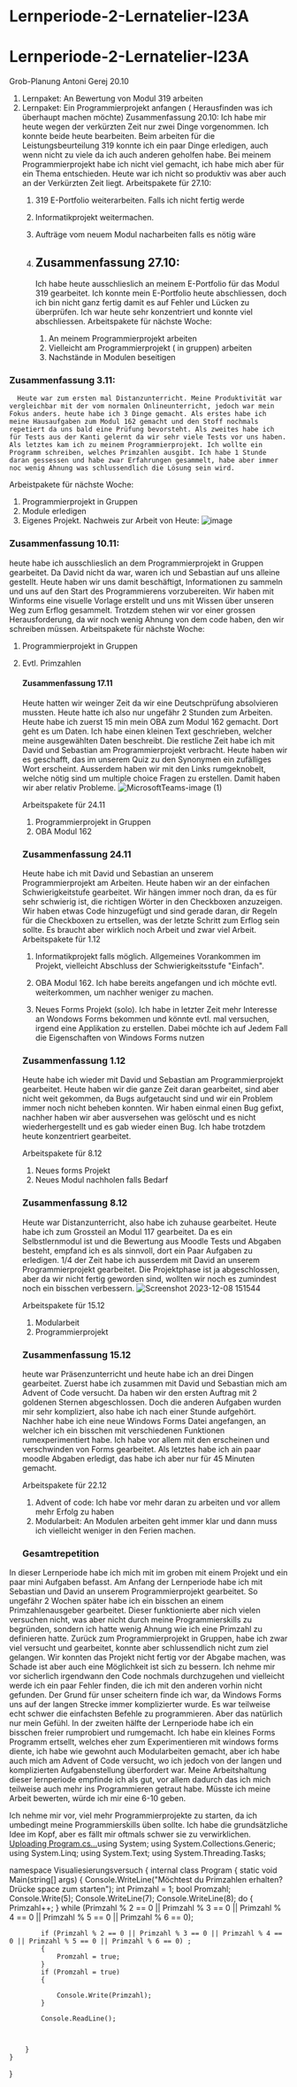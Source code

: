 # Lernperiode-2-Lernatelier-I23A
# Lernperiode-2-Lernatelier-I23A
Grob-Planung
Antoni Gerej 20.10

1. Lernpaket: An Bewertung von Modul 319 arbeiten
2. Lernpaket: Ein Programmierprojekt anfangen ( Herausfinden was ich überhaupt machen möchte)
   Zusammenfassung 20.10:
   Ich habe mir heute wegen der verkürzten Zeit nur zwei Dinge vorgenommen. Ich konnte beide heute bearbeiten. Beim arbeiten für die Leistungsbeurteilung 319 konnte ich ein paar Dinge erledigen, auch wenn nicht zu viele da
   ich auch anderen geholfen habe. Bei meinem Programmierprojekt habe ich nicht viel gemacht, ich habe mich aber für ein Thema entschieden. Heute war ich nicht so produktiv was aber auch an der Verkürzten Zeit liegt.
   Arbeitspakete für 27.10:
   1. 319 E-Portfolio weiterarbeiten. Falls ich nicht fertig werde
   2. Informatikprojekt weitermachen.
   3. Aufträge vom neuem Modul nacharbeiten falls es nötig wäre
  
   4. ## Zusammenfassung 27.10:
      Ich habe heute ausschlieslich an meinem E-Portfolio für das Modul 319 gearbeitet. Ich konnte mein E-Portfolio heute abschliessen, doch ich bin nicht ganz fertig damit es auf Fehler und Lücken zu überprüfen. Ich war          heute sehr konzentriert und konnte viel abschliessen.
      Arbeitspakete für nächste Woche:
      1. An meinem Programmierprojekt arbeiten
      2. Vielleicht am Programmierprojekt ( in gruppen) arbeiten
      3. Nachstände in Modulen beseitigen
### Zusammenfassung 3.11:
      Heute war zum ersten mal Distanzunterricht. Meine Produktivität war vergleichbar mit der vom normalen Onlineunterricht, jedoch war mein Fokus anders. heute habe ich 3 Dinge gemacht. Als erstes habe ich meine Hausaufgaben zum Modul 162 gemacht und den Stoff nochmals repetiert da uns bald eine Prüfung bevorsteht. Als zweites habe ich für Tests aus der Kanti gelernt da wir sehr viele Tests vor uns haben. Als letztes kam ich zu meinem Programmierprojekt. Ich wollte ein Programm schreiben, welches Primzahlen ausgibt. Ich habe 1 Stunde daran gessessen und habe zwar Erfahrungen gesammelt, habe aber immer noc wenig Ahnung was schlussendlich die Lösung sein wird.
Arbeistpakete für nächste Woche:
1. Programmierprojekt in Gruppen
2. Module erledigen
3. Eigenes Projekt.
 Nachweis zur Arbeit von Heute:
 ![image](https://github.com/AGK187/Lernperiode-2-Lernatelier-I23A/assets/143183868/0d47b307-bb60-42a5-810e-8acec07a7841)

### Zusammenfassung 10.11:
heute habe ich ausschlieslich an dem Programmierprojekt in Gruppen gearbeitet. Da David nicht da war, waren ich und Sebastian auf uns alleine gestellt. Heute haben wir uns damit beschäftigt, Informationen zu sammeln und uns auf den Start des Programmierens vorzubereiten. Wir haben mit Winforms eine visuelle Vorlage erstellt und uns mit Wissen über unseren Weg zum Erflog gesammelt. Trotzdem stehen wir vor einer grossen Herausforderung, da wir noch wenig Ahnung von dem code haben, den wir schreiben müssen.
Arbeitspakete für nächste Woche:
1. Programmierprojekt in Gruppen
2. Evtl. Primzahlen


   #### Zusammenfassung 17.11
   Heute hatten wir weinger Zeit da wir eine Deutschprüfung absolvieren mussten. Heute hatte ich also nur ungefähr 2 Stunden zum Arbeiten. Heute habe ich zuerst 15 min mein OBA zum Modul 162 gemacht. Dort geht es um Daten. Ich habe einen kleinen Text geschrieben, welcher meine ausgewählten Daten beschreibt. Die restliche Zeit habe ich mit David und Sebastian am Programmierprojekt verbracht. Heute haben wir es geschafft, das im unserem Quiz zu den Synonymen ein zufälliges Wort erscheint. Ausserdem haben wir mit den Links rumgeknobelt, welche nötig sind um multiple choice Fragen zu erstellen. Damit haben wir aber relativ Probleme.
![MicrosoftTeams-image (1)](https://github.com/AGK187/Lernperiode-2-Lernatelier-I23A/assets/143183868/fab51e6b-2d6f-4912-8ca5-68fca488d45f)

   Arbeitspakete für 24.11
   1. Programmierprojekt in Gruppen
   2. OBA Modul 162


   ### Zusammenfassung 24.11
   Heute habe ich mit David und Sebastian an unserem Programmierprojekt am Arbeiten. Heute haben wir an der einfachen Schwierigkeitstufe gearbeitet. Wir hängen immer noch dran, da es für sehr schwierig ist, die richtigen       Wörter in den Checkboxen anzuzeigen. Wir haben etwas Code hinzugefügt und sind gerade daran,  dir Regeln für die Checkboxen zu ertsellen, was der letzte Schritt zum Erflog sein sollte. Es braucht aber wirklich noch          Arbeit und zwar viel Arbeit.
   Arbeitspakete für 1.12

   
   1.   Informatikprojekt falls möglich. Allgemeines Vorankommen im Projekt, vielleicht Abschluss der Schwierigkeitsstufe "Einfach".
   
   2.   OBA Modul 162. Ich habe bereits angefangen und ich möchte evtl. weiterkommen, um nachher weniger zu machen.
      
   3.   Neues Forms Projekt (solo). Ich habe in letzter Zeit mehr Interesse an Wondows Forms bekommen und könnte evtl. mal versuchen, irgend eine Applikation zu erstellen. Dabei möchte ich auf Jedem Fall die Eigenschaften           von Windows Forms nutzen
  


   ### Zusammenfassung 1.12
   Heute habe ich  wieder mit David und Sebastian am Programmierprojekt gearbeitet. Heute haben wir die ganze Zeit daran gearbeitet, sind aber nicht weit gekommen, da Bugs aufgetaucht sind und wir ein Problem immer noch        nicht beheben konnten. Wir haben einmal einen Bug gefixt, nachher haben wir aber ausversehen was gelöscht und es nicht wiederhergestellt und es gab wieder einen Bug. Ich habe trotzdem heute konzentriert gearbeitet.

   Arbeitspakete für 8.12
   1. Neues forms Projekt
   2. Neues Modul nachholen falls Bedarf
  

   ### Zusammenfassung 8.12

   Heute war Distanzunterricht, also habe ich zuhause gearbeitet. Heute habe ich zum Grossteil an Modul 117 gearbeitet. Da es ein Selbstlernmodul ist und die Bewertung aus Moodle Tests und Abgaben besteht, empfand ich es       als sinnvoll, dort ein Paar Aufgaben zu erledigen. 1/4 der Zeit habe ich ausserdem mit David an unserem Programmierprojekt gearbeitet. Die Projektphase ist ja abgeschlossen, aber da wir nicht fertig geworden sind,           wollten wir noch es zumindest noch ein bisschen verbessern.
   ![Screenshot 2023-12-08 151544](https://github.com/AGK187/Lernperiode-2-Lernatelier-I23A/assets/143183868/b984ab2d-06bf-4067-a6dc-27de9bdb1991)
 
   Arbeitspakete für 15.12
   1. Modularbeit
   2. Programmierprojekt


   ### Zusammenfassung 15.12


   heute war Präsenzunterricht und heute habe ich an drei Dingen gearbeitet. Zuerst habe ich zusammen mit David und Sebastian mich am Advent of Code versucht. Da haben wir den ersten Auftrag mit 2 goldenen Sternen              abgeschlossen. Doch die anderen Aufgaben wurden mir sehr kompliziert, also habe ich nach einer Stunde aufgehört. Nachher habe ich eine neue Windows Forms Datei angefangen, an welcher ich ein bisschen mit verschiedenen       Funktionen rumexperimentiert habe. Ich habe vor allem mit den erscheinen und verschwinden von Forms gearbeitet. Als letztes habe ich ain paar moodle Abgaben erledigt, das habe ich aber nur für 45 Minuten gemacht.


    Arbeitspakete für 22.12

   1. Advent of code: Ich habe vor mehr daran zu arbeiten und vor allem mehr Erfolg zu haben
   2. Modularbeit: An Modulen arbeiten geht immer klar und dann muss ich vielleicht weniger in den Ferien machen.





   ### Gesamtrepetition


In dieser Lernperiode habe ich mich mit im groben mit einem Projekt und ein paar mini Aufgaben befasst. Am Anfang der Lernperiode habe ich mit Sebastian und David an unserem Programmierprojekt gearbeitet. So ungefähr 2 Wochen später habe ich ein bisschen an einem Primzahlenausgeber gearbeitet. Dieser funktionierte aber nich vielen versuchen nicht, was aber nicht durch meine Programmierskills zu begründen, sondern ich hatte wenig Ahnung wie ich eine Primzahl zu definieren hatte. Zurück zum Programmierprojekt in Gruppen, habe ich zwar viel versucht und gearbeitet, konnte aber schlussendlich nicht zum ziel gelangen. Wir konnten das Projekt nicht fertig vor der Abgabe machen, was Schade ist aber auch eine Möglichkeit ist sich zu bessern. Ich nehme mir vor sicherlich irgendwann den Code nochmals durchzugehen und vielleicht werde ich ein paar Fehler finden, die ich mit den anderen vorhin nicht gefunden. Der Grund für unser scheitern finde ich war, da Windows Forms uns auf der langen Strecke immer komplizierter wurde. Es war teilweise echt schwer die einfachsten Befehle zu programmieren. Aber das natürlich nur mein Gefühl. In der zweiten hälfte der Lernperiode habe ich ein bisschen freier rumprobiert und rumgemacht. Ich habe ein kleines Forms Programm ertsellt, welches eher zum Experimentieren mit windows forms diente, ich habe wie gewohnt auch Modularbeiten gemacht, aber ich habe auch mich am Advent of Code versucht, wo ich jedoch von der langen und komplizierten Aufgabenstellung überfordert war. Meine Arbeitshaltung dieser lernperiode empfinde ich als gut, vor allem dadurch das ich mich teilweise auch mehr ins Programmieren getraut habe.  Müsste ich meine Arbeit bewerten, würde ich mir eine 6-10 geben.


Ich nehme mir vor, viel mehr Programmierprojekte zu starten, da ich umbedingt meine Programmierskills üben sollte. Ich habe die grundsätzliche Idee im Kopf, aber es fällt mir oftmals schwer sie zu verwirklichen.
[Uploading Program.cs…]()using System;
using System.Collections.Generic;
using System.Linq;
using System.Text;
using System.Threading.Tasks;

namespace Visualiesierungsversuch
{
    internal class Program
    {
        static void Main(string[] args)
        {
            Console.WriteLine("Möchtest du Primzahlen erhalten? Drücke space zum starten");
            int Primzahl = 1;
            bool Promzahl;
            Console.Write(5);
            Console.WriteLine(7);
            Console.WriteLine(8);
            do
            {
                Primzahl++;
            } while (Primzahl % 2 == 0 || Primzahl % 3 == 0 || Primzahl % 4 == 0 || Primzahl % 5 == 0 || Primzahl % 6 == 0);



            
            if (Primzahl % 2 == 0 || Primzahl % 3 == 0 || Primzahl % 4 == 0 || Primzahl % 5 == 0 || Primzahl % 6 == 0) ;
            {
                Promzahl = true;
            }
            if (Promzahl = true)
            {

                Console.Write(Primzahl);
            }

            Console.ReadLine();



        }
    }
}

